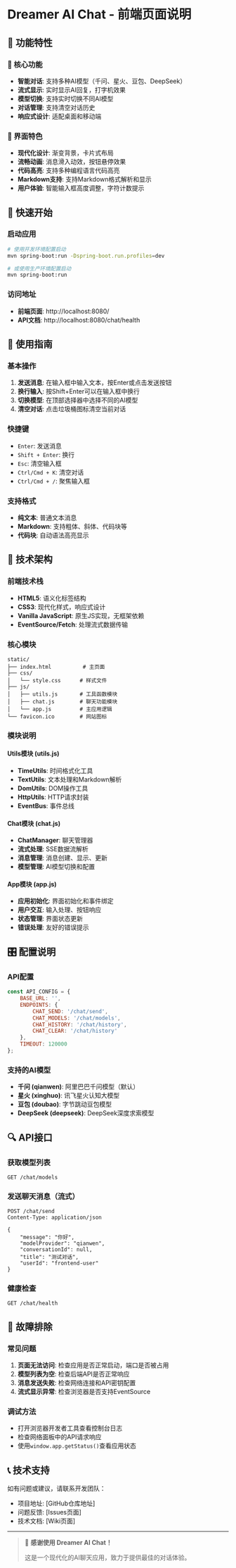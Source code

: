 # Dreamer AI Chat - 前端页面说明

## 🌟 功能特性

### 🎯 核心功能
- **智能对话**: 支持多种AI模型（千问、星火、豆包、DeepSeek）
- **流式显示**: 实时显示AI回复，打字机效果
- **模型切换**: 支持实时切换不同AI模型
- **对话管理**: 支持清空对话历史
- **响应式设计**: 适配桌面和移动端

### 🎨 界面特色
- **现代化设计**: 渐变背景，卡片式布局
- **流畅动画**: 消息滑入动效，按钮悬停效果
- **代码高亮**: 支持多种编程语言代码高亮
- **Markdown支持**: 支持Markdown格式解析和显示
- **用户体验**: 智能输入框高度调整，字符计数提示

## 🚀 快速开始

### 启动应用
```bash
# 使用开发环境配置启动
mvn spring-boot:run -Dspring-boot.run.profiles=dev

# 或使用生产环境配置启动
mvn spring-boot:run
```

### 访问地址
- **前端页面**: http://localhost:8080/
- **API文档**: http://localhost:8080/chat/health

## 📱 使用指南

### 基本操作
1. **发送消息**: 在输入框中输入文本，按Enter或点击发送按钮
2. **换行输入**: 按Shift+Enter可以在输入框中换行
3. **切换模型**: 在顶部选择器中选择不同的AI模型
4. **清空对话**: 点击垃圾桶图标清空当前对话

### 快捷键
- `Enter`: 发送消息
- `Shift + Enter`: 换行
- `Esc`: 清空输入框
- `Ctrl/Cmd + K`: 清空对话
- `Ctrl/Cmd + /`: 聚焦输入框

### 支持格式
- **纯文本**: 普通文本消息
- **Markdown**: 支持粗体、斜体、代码块等
- **代码块**: 自动语法高亮显示

## 🔧 技术架构

### 前端技术栈
- **HTML5**: 语义化标签结构
- **CSS3**: 现代化样式，响应式设计
- **Vanilla JavaScript**: 原生JS实现，无框架依赖
- **EventSource/Fetch**: 处理流式数据传输

### 核心模块
```
static/
├── index.html          # 主页面
├── css/
│   └── style.css      # 样式文件
├── js/
│   ├── utils.js       # 工具函数模块
│   ├── chat.js        # 聊天功能模块
│   └── app.js         # 主应用逻辑
└── favicon.ico        # 网站图标
```

### 模块说明

#### Utils模块 (utils.js)
- **TimeUtils**: 时间格式化工具
- **TextUtils**: 文本处理和Markdown解析
- **DomUtils**: DOM操作工具
- **HttpUtils**: HTTP请求封装
- **EventBus**: 事件总线

#### Chat模块 (chat.js)
- **ChatManager**: 聊天管理器
- **流式处理**: SSE数据流解析
- **消息管理**: 消息创建、显示、更新
- **模型管理**: AI模型切换和配置

#### App模块 (app.js)
- **应用初始化**: 界面初始化和事件绑定
- **用户交互**: 输入处理、按钮响应
- **状态管理**: 界面状态更新
- **错误处理**: 友好的错误提示

## 🎛️ 配置说明

### API配置
```javascript
const API_CONFIG = {
    BASE_URL: '',
    ENDPOINTS: {
        CHAT_SEND: '/chat/send',
        CHAT_MODELS: '/chat/models',
        CHAT_HISTORY: '/chat/history',
        CHAT_CLEAR: '/chat/history'
    },
    TIMEOUT: 120000
};
```

### 支持的AI模型
- **千问 (qianwen)**: 阿里巴巴千问模型（默认）
- **星火 (xinghuo)**: 讯飞星火认知大模型
- **豆包 (doubao)**: 字节跳动豆包模型
- **DeepSeek (deepseek)**: DeepSeek深度求索模型

## 🔍 API接口

### 获取模型列表
```http
GET /chat/models
```

### 发送聊天消息（流式）
```http
POST /chat/send
Content-Type: application/json

{
    "message": "你好",
    "modelProvider": "qianwen",
    "conversationId": null,
    "title": "测试对话",
    "userId": "frontend-user"
}
```

### 健康检查
```http
GET /chat/health
```

## 🐛 故障排除

### 常见问题
1. **页面无法访问**: 检查应用是否正常启动，端口是否被占用
2. **模型列表为空**: 检查后端API是否正常响应
3. **消息发送失败**: 检查网络连接和API密钥配置
4. **流式显示异常**: 检查浏览器是否支持EventSource

### 调试方法
- 打开浏览器开发者工具查看控制台日志
- 检查网络面板中的API请求响应
- 使用`window.app.getStatus()`查看应用状态

## 📞 技术支持

如有问题或建议，请联系开发团队：
- 项目地址: [GitHub仓库地址]
- 问题反馈: [Issues页面]
- 技术文档: [Wiki页面]

---

> 🎉 **感谢使用 Dreamer AI Chat！** 
> 
> 这是一个现代化的AI聊天应用，致力于提供最佳的对话体验。 